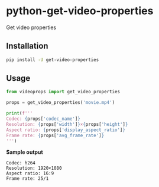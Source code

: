 python-get-video-properties
===

Get video properties

Installation
---

```sh
pip install -U get-video-properties
```

Usage
---

```python
from videoprops import get_video_properties

props = get_video_properties('movie.mp4')

print(f'''
Codec: {props['codec_name']}
Resolution: {props['width']}×{props['height']}
Aspect ratio: {props['display_aspect_ratio']}
Frame rate: {props['avg_frame_rate']}
''')
```

**Sample output**

```text
Codec: h264
Resolution: 1920×1080
Aspect ratio: 16:9
Frame rate: 25/1
```
